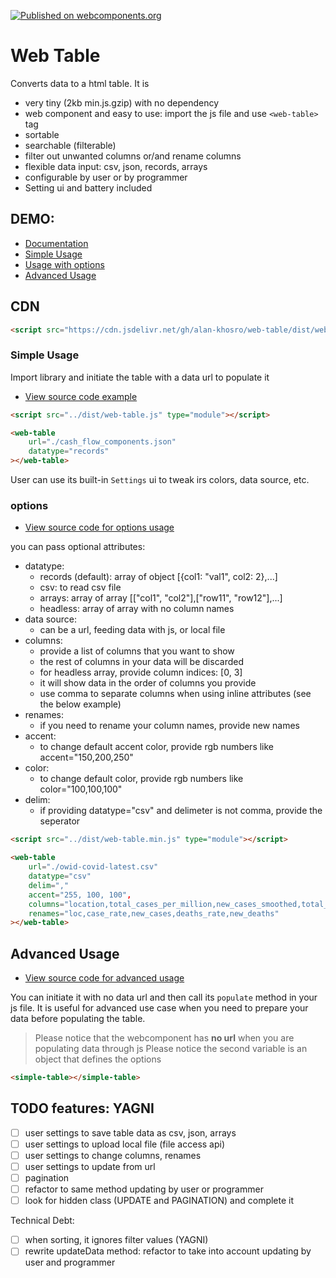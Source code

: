 [![Published on webcomponents.org](https://img.shields.io/badge/webcomponents.org-published-blue.svg)](https://www.webcomponents.org/element/dable)

# Web Table
Converts data to a html table. It is
- very tiny (2kb min.js.gzip) with no dependency
- web component and easy to use: import the js file and use `<web-table>` tag 
- sortable
- searchable (filterable)
- filter out unwanted columns or/and rename columns
- flexible data input: csv, json, records, arrays
- configurable by user or by programmer
- Setting ui and battery included

## DEMO: 
- [Documentation](https://alan-khosro.github.io/web-table/)
- [Simple Usage](https://alan-khosro.github.io/web-table/examples/simple-usage.html)
- [Usage with options](https://alan-khosro.github.io/web-table/examples/options-usage-example.html)
- [Advanced Usage](https://alan-khosro.github.io/web-table/examples/advanced-usage.html)

## CDN
```html
<script src="https://cdn.jsdelivr.net/gh/alan-khosro/web-table/dist/web-table.min.js" type="module"></script>
```

### Simple Usage
Import library and initiate the table with a data url to populate it

- [View source code example](https://raw.githubusercontent.com/alan-khosro/web-table/main/examples/simple-usage.html)


```html
<script src="../dist/web-table.js" type="module"></script>

<web-table 
	url="./cash_flow_components.json" 
	datatype="records"
></web-table>
```

User can use its built-in `Settings` ui to tweak irs colors, data source, etc.

### options
- [View source code for options usage](https://raw.githubusercontent.com/alan-khosro/web-table/main/examples/options-usage-example.html)

you can pass optional attributes:
- datatype:
	- records (default): array of object [{col1: "val1", col2: 2},...]
	- csv: to read csv file
	- arrays: array of array [["col1", "col2"],["row11", "row12"],...]
	- headless: array of array with no column names
- data source:
	- can be a url, feeding data with js, or local file
- columns: 
	- provide a list of columns that you want to show
	- the rest of columns in your data will be discarded
	- for headless array, provide column indices: [0, 3]
	- it will show data in the order of columns you provide
	- use comma to separate columns when using inline attributes (see the below example)
- renames:
	- if you need to rename your column names, provide new names
- accent:
	- to change default accent color, provide rgb numbers like accent="150,200,250"
- color:
	- to change default color, provide rgb numbers like color="100,100,100"
- delim:
	- if providing datatype="csv" and delimeter is not comma, provide the seperator

```html
<script src="../dist/web-table.min.js" type="module"></script>

<web-table 
	url="./owid-covid-latest.csv" 
	datatype="csv"
	delim=","
	accent="255, 100, 100",
	columns="location,total_cases_per_million,new_cases_smoothed,total_deaths_per_million,new_deaths_smoothed"
	renames="loc,case_rate,new_cases,deaths_rate,new_deaths"
></web-table>
```

## Advanced Usage
- [View source code for advanced usage](https://raw.githubusercontent.com/alan-khosro/web-table/main/examples/advanced-usage.js)

You can initiate it with no data url and then call its `populate` method in your js file.
It is useful for advanced use case when you need to prepare your data before populating the table.
> Please notice that the webcomponent has **no url** when you are populating data through js
> Please notice the second variable is an object that defines the options

```html
<simple-table></simple-table>
```


## TODO features: YAGNI
- [ ] user settings to save table data as csv, json, arrays
- [ ] user settings to upload local file (file access api)
- [ ] user settings to change columns, renames
- [ ] user settings to update from url
- [ ] pagination
- [ ] refactor to same method updating by user or programmer
- [ ] look for hidden class (UPDATE and PAGINATION) and complete it

Technical Debt:
- [ ] when sorting, it ignores filter values (YAGNI)
- [ ] rewrite updateData method: refactor to take into account updating by user and programmer
